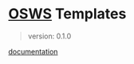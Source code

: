 # [OSWS](https://github.com/OSWS) Templates
> version: 0.1.0

[documentation](https://github.com/OSWS/OSWS-Templates/wiki)
